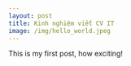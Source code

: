 ```yaml
---
layout: post
title: Kinh nghiệm viết CV IT
image: /img/hello_world.jpeg
---
```


This is my first post, how exciting!
